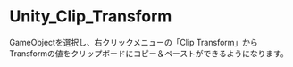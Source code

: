 # Unity_Clip_Transform
GameObjectを選択し、右クリックメニューの「Clip Transform」からTransformの値をクリップボードにコピー＆ペーストができるようになります。
